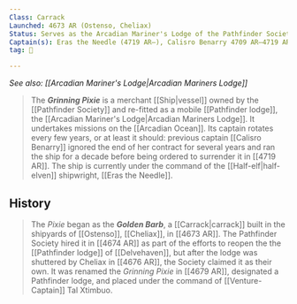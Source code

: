 ```yaml
---
Class: Carrack
Launched: 4673 AR (Ostenso, Cheliax)
Status: Serves as the Arcadian Mariner's Lodge of the Pathfinder Society
Captain(s): Eras the Needle (4719 AR–), Calisro Benarry 4709 AR–4719 AR, Schlero Val DuMorign (??–4709 AR), Cloud-Eye Squid (4683 AR–??), Tal Xtimbuo (4679 AR–4683 AR)
tag: 🚢

---
```


*See also: [[Arcadian Mariner's Lodge|Arcadian Mariners Lodge]]*
> The ***Grinning Pixie*** is a merchant [[Ship|vessel]] owned by the [[Pathfinder Society]] and re-fitted as a mobile [[Pathfinder lodge]], the [[Arcadian Mariner's Lodge|Arcadian Mariners Lodge]]. It undertakes missions on the [[Arcadian Ocean]]. Its captain rotates every few years, or at least it should: previous captain [[Calisro Benarry]] ignored the end of her contract for several years and ran the ship for a decade before being ordered to surrender it in [[4719 AR]].
> The ship is currently under the command of the [[Half-elf|half-elven]] shipwright, [[Eras the Needle]].


## History

> The *Pixie* began as the ***Golden Barb***, a [[Carrack|carrack]] built in the shipyards of [[Ostenso]], [[Cheliax]], in [[4673 AR]]. The Pathfinder Society hired it in [[4674 AR]] as part of the efforts to reopen the the [[Pathfinder lodge]] of [[Delvehaven]], but after the lodge was shuttered by Cheliax in [[4676 AR]], the Society claimed it as their own. It was renamed the *Grinning Pixie* in [[4679 AR]], designated a Pathfinder lodge, and placed under the command of [[Venture-Captain]] Tal Xtimbuo.







